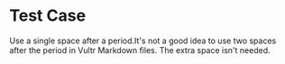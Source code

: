 # Test Case

Use a single space after a period.It's not a good idea to use two spaces after the period in Vultr Markdown files.  The extra space isn't needed.

